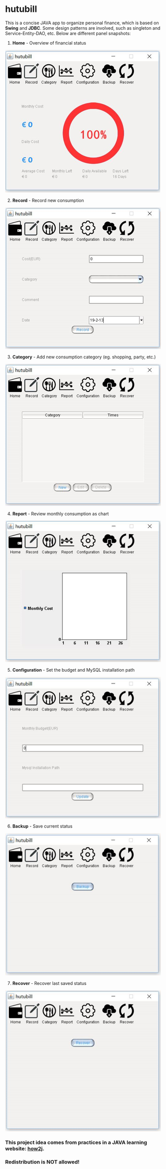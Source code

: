 # hutubill
This is a concise JAVA app to organize personal finance, which is based on **Swing** and **JDBC**. Some design patterns are involved, such as singleton and Service-Entity-DAO, etc. Below are different panel snapshots:

1. **Home** - Overview of financial status

![](img/snapshot/home.jpg "home")

2. **Record** - Record new consumption

![](img/snapshot/record.jpg "record")

3. **Category** - Add new consumption category (eg. shopping, party, etc.)

![](img/snapshot/category.jpg "category")

4. **Report** - Review monthly consumption as chart

![](img/snapshot/report.jpg "report")

5. **Configuration** - Set the budget and MySQL installation path

![](img/snapshot/configuration.jpg "configuration")

6. **Backup** - Save current status

![](img/snapshot/backup.jpg "backup")

7. **Recover** - Recover last saved status

![](img/snapshot/recover.jpg "recover")


### This project idea comes from practices in a JAVA learning website: [how2j](http://how2j.cn/). 

### Redistribution is NOT allowed!

